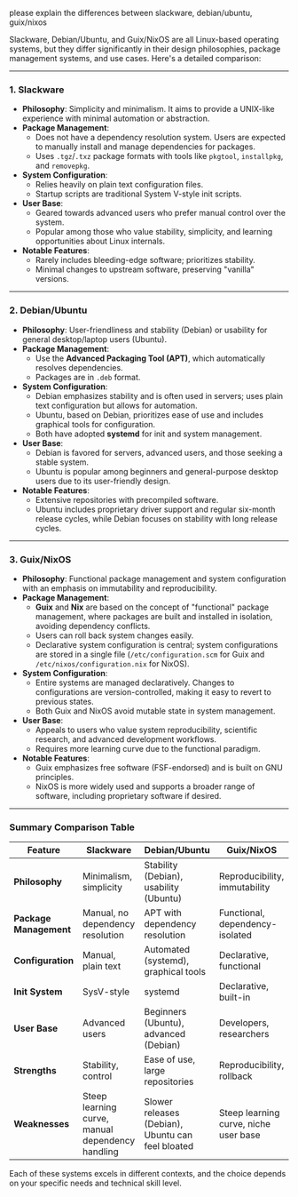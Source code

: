 please explain the differences between slackware, debian/ubuntu, guix/nixos


Slackware, Debian/Ubuntu, and Guix/NixOS are all Linux-based operating systems, but they differ significantly in their design philosophies, package management systems, and use cases. Here's a detailed comparison:

---

### 1. **Slackware**
- **Philosophy**: Simplicity and minimalism. It aims to provide a UNIX-like experience with minimal automation or abstraction.
- **Package Management**: 
  - Does not have a dependency resolution system. Users are expected to manually install and manage dependencies for packages.
  - Uses `.tgz`/`.txz` package formats with tools like `pkgtool`, `installpkg`, and `removepkg`.
- **System Configuration**:
  - Relies heavily on plain text configuration files.
  - Startup scripts are traditional System V-style init scripts.
- **User Base**:
  - Geared towards advanced users who prefer manual control over the system.
  - Popular among those who value stability, simplicity, and learning opportunities about Linux internals.
- **Notable Features**:
  - Rarely includes bleeding-edge software; prioritizes stability.
  - Minimal changes to upstream software, preserving "vanilla" versions.

---

### 2. **Debian/Ubuntu**
- **Philosophy**: User-friendliness and stability (Debian) or usability for general desktop/laptop users (Ubuntu).
- **Package Management**:
  - Use the **Advanced Packaging Tool (APT)**, which automatically resolves dependencies.
  - Packages are in `.deb` format.
- **System Configuration**:
  - Debian emphasizes stability and is often used in servers; uses plain text configuration but allows for automation.
  - Ubuntu, based on Debian, prioritizes ease of use and includes graphical tools for configuration.
  - Both have adopted **systemd** for init and system management.
- **User Base**:
  - Debian is favored for servers, advanced users, and those seeking a stable system.
  - Ubuntu is popular among beginners and general-purpose desktop users due to its user-friendly design.
- **Notable Features**:
  - Extensive repositories with precompiled software.
  - Ubuntu includes proprietary driver support and regular six-month release cycles, while Debian focuses on stability with long release cycles.

---

### 3. **Guix/NixOS**
- **Philosophy**: Functional package management and system configuration with an emphasis on immutability and reproducibility.
- **Package Management**:
  - **Guix** and **Nix** are based on the concept of "functional" package management, where packages are built and installed in isolation, avoiding dependency conflicts.
  - Users can roll back system changes easily.
  - Declarative system configuration is central; system configurations are stored in a single file (`/etc/configuration.scm` for Guix and `/etc/nixos/configuration.nix` for NixOS).
- **System Configuration**:
  - Entire systems are managed declaratively. Changes to configurations are version-controlled, making it easy to revert to previous states.
  - Both Guix and NixOS avoid mutable state in system management.
- **User Base**:
  - Appeals to users who value system reproducibility, scientific research, and advanced development workflows.
  - Requires more learning curve due to the functional paradigm.
- **Notable Features**:
  - Guix emphasizes free software (FSF-endorsed) and is built on GNU principles.
  - NixOS is more widely used and supports a broader range of software, including proprietary software if desired.

---

### Summary Comparison Table

| Feature              | Slackware         | Debian/Ubuntu     | Guix/NixOS             |
|----------------------|-------------------|-------------------|------------------------|
| **Philosophy**       | Minimalism, simplicity | Stability (Debian), usability (Ubuntu) | Reproducibility, immutability |
| **Package Management** | Manual, no dependency resolution | APT with dependency resolution | Functional, dependency-isolated |
| **Configuration**    | Manual, plain text | Automated (systemd), graphical tools | Declarative, functional |
| **Init System**      | SysV-style        | systemd           | Declarative, built-in |
| **User Base**        | Advanced users    | Beginners (Ubuntu), advanced (Debian) | Developers, researchers |
| **Strengths**        | Stability, control | Ease of use, large repositories | Reproducibility, rollback |
| **Weaknesses**       | Steep learning curve, manual dependency handling | Slower releases (Debian), Ubuntu can feel bloated | Steep learning curve, niche user base |

Each of these systems excels in different contexts, and the choice depends on your specific needs and technical skill level.
